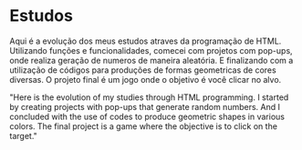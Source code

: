 # Estudos

Aqui é a evolução dos meus estudos atraves da programação de HTML.
Utilizando funções e funcionalidades, comecei com projetos com pop-ups, onde realiza geração de numeros de maneira aleatória.
E finalizando com a utilização de códigos para produções de formas geometricas de cores diversas.
O projeto final é um jogo onde o objetivo é você clicar no alvo.

"Here is the evolution of my studies through HTML programming.
I started by creating projects with pop-ups that generate random numbers.
And I concluded with the use of codes to produce geometric shapes in various colors.
The final project is a game where the objective is to click on the target."
